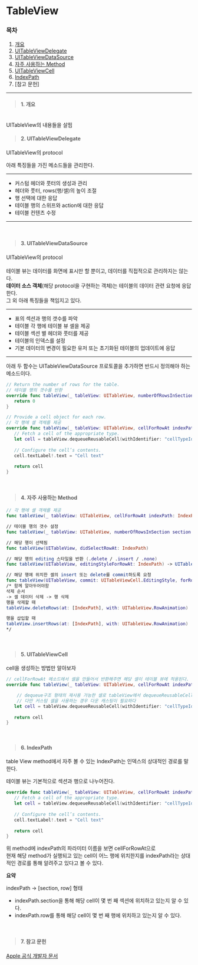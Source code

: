 # TableView
### 목차
1. [개요](#1-개요)
2. [UITableViewDelegate](#2-uitableviewdelegate)
3. [UITableViewDataSource](#3-uitableviewdatasource)
4. [자주 사용하는 Method](#4-자주-사용하는-method)
5. [UITableViewCell](#5-uitableviewcell)
6. [IndexPath](#6-indexpath)
7. [참고 문헌]
---
> #### 1. 개요
<br/>
UITableView의 내용들을 살핌  

<br/>

> #### 2. UITableViewDelegate
UITableView의 protocol  

아래 특징들을 가진 메소드들을 관리한다.  

---
- 커스텀 헤더와 풋터의 생성과 관리
- 헤더와 풋터, rows(행/셀)의 높이 조절
- 행 선택에 대한 응답
- 테이블 행의 스위프와 action에 대한 응답
- 테이블 컨텐츠 수정  
---  
<br/>  

> #### 3. UITableViewDataSource
UITableView의 protocol  
<br/>
테이블 뷰는 데이터를 화면에 표시만 할 뿐이고, 데이터를 직접적으로 관리하지는 않는다.  
**데이터 소스 객체**(해당 protocol을 구현하는 객체)는 테이블의 데이터 관련 요청에 응답한다.  
그 외 아래 특징들을 책임지고 있다. 

  ---
  - 표의 섹션과 행의 갯수를 파악
  - 테이블 각 행에 테이블 뷰 셀을 제공
  - 테이블 섹션 별 헤더와 풋터를 제공
  - 테이블의 인덱스를 설정
  - 기본 데이터의 변경이 필요한 유저 또는 초기화된 테이블의 업데이트에 응답
---
아래 두 함수는 UITableViewDataSource 프로토콜을 추가하면 반드시 정의해야 하는 메소드이다.
<br/>

```swift
// Return the number of rows for the table.
// 테이블 행의 갯수를 반환    
override func tableView(_ tableView: UITableView, numberOfRowsInSection section: Int) -> Int {
   return 0
}

// Provide a cell object for each row.
// 각 행에 셀 객체를 제공
override func tableView(_ tableView: UITableView, cellForRowAt indexPath: IndexPath) -> UITableViewCell {
   // Fetch a cell of the appropriate type.
   let cell = tableView.dequeueReusableCell(withIdentifier: "cellTypeIdentifier", for: indexPath)
   
   // Configure the cell’s contents.
   cell.textLabel!.text = "Cell text"
       
   return cell
}
```  
<br/>  

> #### 4. 자주 사용하는 Method
```swift
// 각 행에 셀 객체를 제공
func tableView(_ tableView: UITableView, cellForRowAt indexPath: IndexPath) -> UITableViewCell

// 테이블 행의 갯수 설정
func tableView(_ tableView: UITableView, numberOfRowsInSection section: Int) -> Int

// 해당 행이 선택됨
func tableView(UITableView, didSelectRowAt: IndexPath)

// 해당 행의 editing 스타일을 반환 (.delete / .insert / .none)
func tableView(UITableView, editingStyleForRowAt: IndexPath) -> UITableViewCell.EditingStyle

// 해당 행에 위치한 셀의 insert 또는 delete를 commit하도록 요청
func tableView(UITableView, commit: UITableViewCell.EditingStyle, forRowAt: IndexPath)
/* 함께 알아두어야함
삭제 순서
-> 셀 데이터 삭제 -> 행 삭제
행을 삭제할 때
tableView.deleteRows(at: [IndexPath], with: UITableView.RowAnimation)

행을 삽입할 때
tableView.insertRows(at: [IndexPath], with: UITableView.RowAnimation)
*/
```
<br/>  

> #### 5. UITableViewCell
cell을 생성하는 방법만 알아보자
```swift
// cellForRowAt 메소드에서 셀을 만들어서 반환해주면 해당 셀이 테이블 뷰에 적용된다.
override func tableView(_ tableView: UITableView, cellForRowAt indexPath: IndexPath) -> UITableViewCell {

    // dequeue구조 형태의 재사용 가능한 셀로 tableView에서 dequeueReusableCell 메소드로 생성이 가능하다.
    // 다만 커스텀 셀을 사용하는 경우 다운 캐스팅이 필요하다
   let cell = tableView.dequeueReusableCell(withIdentifier: "cellTypeIdentifier", for: indexPath)
       
   return cell
}
```
<br/>  

> #### 6. IndexPath
table View method에서 자주 볼 수 있는 IndexPath는 인덱스의 상대적인 경로를 말한다.

테이블 뷰는 기본적으로 섹션과 행으로 나누어진다.  

```swift
override func tableView(_ tableView: UITableView, cellForRowAt indexPath: IndexPath) -> UITableViewCell {
   // Fetch a cell of the appropriate type.
   let cell = tableView.dequeueReusableCell(withIdentifier: "cellTypeIdentifier", for: indexPath)
   
   // Configure the cell’s contents.
   cell.textLabel!.text = "Cell text"
       
   return cell
}
```
위 method에 indexPath의 파라미터 이름을 보면 cellForRowAt으로  
현재 해당 method가 실행되고 있는 cell이 어느 행에 위치한지를 indexPath라는 상대적인 경로를 통해 알려주고 있다고 볼 수 있다.

**요약**

indexPath -> [section, row] 형태  
- indexPath.section을 통해 해당 cell이 몇 번 째 섹션에 위치하고 있는지 알 수 있다.  
- indexPath.row를 통해 해당 cell이 몇 번 째 행에 위치하고 있는지 알 수 있다.  
<br/>   

> #### 7. 참고 문헌
[Apple 공식 개발자 문서](https://developer.apple.com/documentation/technologies)